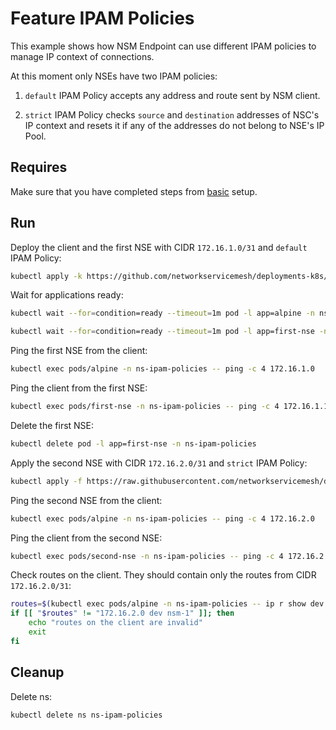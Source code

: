 # Feature IPAM Policies

This example shows how NSM Endpoint can use different IPAM policies to manage IP context of connections.

At this moment only NSEs have two IPAM policies:

1. `default` IPAM Policy accepts any address and route sent by NSM client.

2. `strict` IPAM Policy checks `source` and `destination` addresses of NSC's IP context and resets it if any of the 
addresses do not belong to NSE's IP Pool.

## Requires

Make sure that you have completed steps from [basic](../../basic) setup.

## Run

Deploy the client and the first NSE with CIDR `172.16.1.0/31` and `default` IPAM Policy:
```bash
kubectl apply -k https://github.com/networkservicemesh/deployments-k8s/examples/features/ipam-policies?ref=69ebd0a0b1c4e5374f645aabbf95d0b5ad160996
```

Wait for applications ready:
```bash
kubectl wait --for=condition=ready --timeout=1m pod -l app=alpine -n ns-ipam-policies
```
```bash
kubectl wait --for=condition=ready --timeout=1m pod -l app=first-nse -n ns-ipam-policies
```

Ping the first NSE from the client:
```bash
kubectl exec pods/alpine -n ns-ipam-policies -- ping -c 4 172.16.1.0
```

Ping the client from the first NSE:
```bash
kubectl exec pods/first-nse -n ns-ipam-policies -- ping -c 4 172.16.1.1
```

Delete the first NSE:
```bash
kubectl delete pod -l app=first-nse -n ns-ipam-policies
```

Apply the second NSE with CIDR `172.16.2.0/31` and `strict` IPAM Policy:
```bash
kubectl apply -f https://raw.githubusercontent.com/networkservicemesh/deployments-k8s/69ebd0a0b1c4e5374f645aabbf95d0b5ad160996/examples/features/ipam-policies/second-nse.yaml -n ns-ipam-policies
```

Ping the second NSE from the client:
```bash
kubectl exec pods/alpine -n ns-ipam-policies -- ping -c 4 172.16.2.0
```

Ping the client from the second NSE:
```bash
kubectl exec pods/second-nse -n ns-ipam-policies -- ping -c 4 172.16.2.1
```

Check routes on the client. They should contain only the routes from CIDR `172.16.2.0/31`:
```bash
routes=$(kubectl exec pods/alpine -n ns-ipam-policies -- ip r show dev nsm-1 | xargs) # Use xargs here just to trim whitespaces in the routes
if [[ "$routes" != "172.16.2.0 dev nsm-1" ]]; then
    echo "routes on the client are invalid"
    exit
fi
```


## Cleanup

Delete ns:
```bash
kubectl delete ns ns-ipam-policies
```
